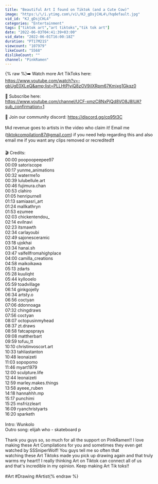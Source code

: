 ```yaml
---
title: "Beautiful Art I found on Tiktok (and a Cute Cow)"
image: "https:\/\/i.ytimg.com\/vi\/KJ_gDsjCHL4\/hqdefault.jpg"
vid_id: "KJ_gDsjCHL4"
categories: "Entertainment"
tags: ["tiktok art","art tiktoks","tik tok art"]
date: "2022-06-03T04:41:39+03:00"
vid_date: "2022-06-01T16:00:18Z"
duration: "PT17M21S"
viewcount: "107979"
likeCount: "5568"
dislikeCount: ""
channel: "PinkRamen"
---
```

{% raw %}➡️ Watch more Art TikToks here: <br /><a rel="nofollow" target="blank" href="https://www.youtube.com/watch?v=-gbUgE0XLeQ&amp;list=PLLHtPlyiQ8zOV9iIXRpm67Kmjxg1Gkqz0">https://www.youtube.com/watch?v=-gbUgE0XLeQ&amp;list=PLLHtPlyiQ8zOV9iIXRpm67Kmjxg1Gkqz0</a><br /><br />🔔 Subscribe here: <br /><a rel="nofollow" target="blank" href="https://www.youtube.com/channel/UCF-xmzC8NxPjQd8VO8J8lUA?sub_confirmation=1">https://www.youtube.com/channel/UCF-xmzC8NxPjQd8VO8J8lUA?sub_confirmation=1</a><br /><br />💬 Join our community discord: <a rel="nofollow" target="blank" href="https://discord.gg/cp95t3C">https://discord.gg/cp95t3C</a><br /><br />❗Ad revenue goes to artists in the video who claim it! Email me (tiktokcompilation87@gmail.com) if you need help regarding this and also email me if you want any clips removed or recredited!❗<br /><br />🎬 Credits:<br />00:00  poopoopeepee97<br />00:09  satoriscope<br />00:17  yunme_animations<br />00:32  waterme1o<br />00:39  lulubellule.art<br />00:46  fujimura.chan<br />00:53  clahiro<br />01:05  henripurnell<br />01:13  samiaasri_art<br />01:24  mallkathryn<br />01:53  ezumee<br />02:03  chickentendou_<br />02:14  evilnavi<br />02:23  itsmawth<br />02:34  carlayoubi<br />02:49  sajonesceramic<br />03:18  ujokhai<br />03:34  hanai.sh<br />03:47  valfellfromahighplace<br />04:00  camilla_creations<br />04:58  maikoikawa<br />05:13  zdarts<br />05:28  kuuliqht<br />05:44  kyllooelo<br />05:59  toadvillage<br />06:14  ginkgojelly<br />06:34  artsty.o<br />06:56  coctyan<br />07:06  ddonnoaga<br />07:32  chingdraws<br />07:56  coctyan<br />08:07  octopusinmyhead<br />08:37  zt.draws<br />08:58  fatcapsprays<br />09:08  mattherbart<br />09:59  tofuu_tt<br />10:10  christinvoscort.art<br />10:33  tahliastanton<br />10:48  leonaizeti<br />11:03  sopopomo<br />11:46  myart1979<br />12:00  sculpture.life<br />12:44  leonaizeti<br />12:59  marley.makes.things<br />13:58  ayeee_ruben<br />14:18  hannahhh.mp<br />15:17  punchimi<br />15:25  msfrizzleart<br />16:09  ryanchristyarts<br />16:20  sparketh<br /><br />Intro: Wunkolo <br />Outro song: elijah who - skateboard p<br /><br />Thank you guys so, so much for all the support on PinkRamen!! I love <br />making these Art Compilations for you and sometimes they even get watched by SSSniperWolf! You guys tell me so often that <br />watching these Art Tiktoks made you pick up drawing again and that truly<br /> warms my heart!! I really thinking Art on Tiktok can connect all of us <br />and that's incredible in my opinion. Keep making Art Tik toks!!<br /><br /> #Art #Drawing #Artist{% endraw %}
